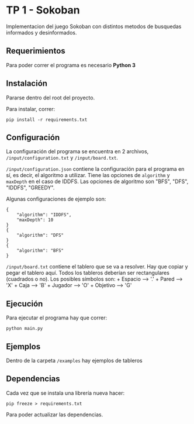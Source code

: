# TP 1 - Sokoban

Implementacion del juego Sokoban con distintos metodos de busquedas informados y desinformados.

## Requerimientos

Para poder correr el programa es necesario **Python 3**

## Instalación

Pararse dentro del root del proyecto.

Para instalar, correr:
```
pip install -r requirements.txt
```

## Configuración

La configuración del programa se encuentra en 2 archivos, `/input/configuration.txt` y `/input/board.txt`.

`/input/configuration.json` contiene la configuración para el programa en sí, es decir, el algoritmo a utilizar. Tiene las opciones de `algorithm` y `maxDepth` en el caso de IDDFS. Las opciones de algoritmo son "BFS", "DFS", "IDDFS", "GREEDY".

Algunas configuraciones de ejemplo son:
```
{
    "algorithm": "IDDFS",
    "maxDepth": 10
}
{
    "algorithm": "DFS"
}
{
    "algorithm": "BFS"
}
```

`/input/board.txt` contiene el tablero que se va a resolver. Hay que copiar y pegar el tablero aquí. Todos los tableros deberían ser rectangulares (cuadrados o no). Los posibles símbolos son:
    + Espacio --> '.'
    + Pared --> 'X'
    + Caja --> 'B'
    + Jugador --> 'O'
    + Objetivo --> 'G'

## Ejecución

Para ejecutar el programa hay que correr:
```
python main.py
```

## Ejemplos

Dentro de la carpeta `/examples` hay ejemplos de tableros

## Dependencias

Cada vez que se instala una librería nueva hacer:
```
pip freeze > requirements.txt
```

Para poder actualizar las dependencias.


